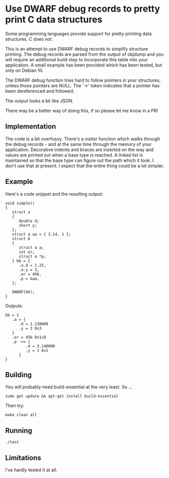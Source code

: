 # Use DWARF debug records to pretty print C data structures

Some programming languages provide support for pretty printing data
structures. C does not.

This is an attempt to use DWARF debug records to simplify structure
printing. The debug records are parsed from the output of objdump and
you will require an additional build step to incorporate this table into
your application. A small example has been provided which has been tested, 
but only on Debian 10.

The DWARF debug function tries hard to follow pointers in your structures,
unless those pointers are NULL. The '->' token indicates that a pointer
has been dereferenced and followed.

The output looks a bit like JSON.

There may be a better way of doing this, if so please let me know in a PR!

## Implementation

The code is a bit overfussy. There's a visitor function which walks
through the debug records - and at the same time through the memory of
your application.  Decorative indents and braces are inserted on the
way and values are printed out when a base type is reached. A linked
list is maintained so that the base type can figure out the path which
it took. I don't use that at present.  I expect that the entire thing
could be a lot simpler.

## Example 

Here's a code snippet and the resulting output:

    void simple()
    {
       struct a
       {
          double d;
          short y;
       };
       struct a aa = { 3.14, 1 };
       struct b
       {
          struct a a;
          int er;
          struct a *p;
       } bb = {
          .a.d = 1.23,
          .a.y = 3,
          .er = 456,
          .p = &aa,
       };

       DWARF(bb);
    }

Outputs:

    bb = {
       .a = {
          .d = 1.230000
          .y = 3 0x3
       }
       .er = 456 0x1c8
       .p ->= {
             .d = 3.140000
             .y = 1 0x1
          }
    }

## Building

You will probably need build-essential at the very least. So ...

    sudo get update && apt-get install build-essential

Then try:

    make clean all

## Running

    ./test

## Limitations

I've hardly tested it at all.
